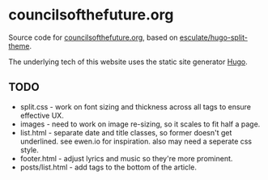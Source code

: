 # councilsofthefuture.org
Source code for [councilsofthefuture.org](https://www.councilsofthefuture.org/), based on [esculate/hugo-split-theme](https://github.com/escalate/hugo-split-theme).

The underlying tech of this website uses the static site generator [Hugo](https://gohugo.io/).

## TODO
- split.css - work on font sizing and thickness across all tags to ensure effective UX.
- images - need to work on image re-sizing, so it scales to fit half a page.
- list.html - separate date and title classes, so former doesn't get underlined. see ewen.io for inspiration. also may need a seperate css style.
- footer.html - adjust lyrics and music so they're more prominent.
- posts/list.html - add tags to the bottom of the article.